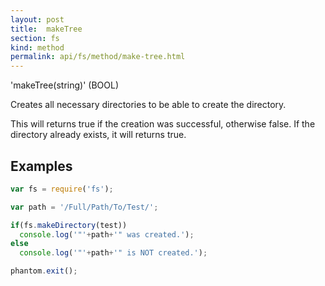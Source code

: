```yaml
---
layout: post
title:  makeTree
section: fs
kind: method
permalink: api/fs/method/make-tree.html
---
```


'makeTree(string)' (BOOL)

Creates all necessary directories to be able to create the directory.

This will returns true if the creation was successful, otherwise false. If the directory already exists, it will returns true.

## Examples

```javascript
var fs = require('fs');

var path = '/Full/Path/To/Test/';

if(fs.makeDirectory(test))
  console.log('"'+path+'" was created.');
else
  console.log('"'+path+'" is NOT created.');

phantom.exit();
```








